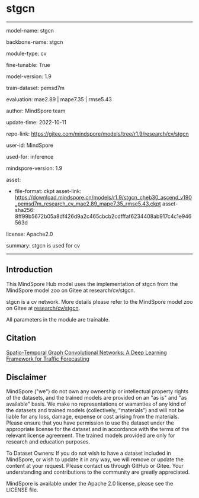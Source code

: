 # stgcn

---

model-name: stgcn

backbone-name: stgcn

module-type: cv

fine-tunable: True

model-version: 1.9

train-dataset: pemsd7m

evaluation: mae2.89 | mape7.35 | rmse5.43

author: MindSpore team

update-time: 2022-10-11

repo-link: <https://gitee.com/mindspore/models/tree/r1.9/research/cv/stgcn>

user-id: MindSpore

used-for: inference

mindspore-version: 1.9

asset:

-
    file-format: ckpt
    asset-link: <https://download.mindspore.cn/models/r1.9/stgcn_cheb30_ascend_v190_pemsd7m_research_cv_mae2.89_mape7.35_rmse5.43.ckpt>
    asset-sha256: 8ff99b5672b05a8df426d9a2c465cbcb2cdfffaf6234408ab917c4c1e946563d

license: Apache2.0

summary: stgcn is used for cv

---

## Introduction

This MindSpore Hub model uses the implementation of stgcn from the MindSpore model zoo on Gitee at research/cv/stgcn.

stgcn is a cv network. More details please refer to the MindSpore model zoo on Gitee at [research/cv/stgcn](https://gitee.com/mindspore/models/blob/r1.9/research/cv/stgcn/README_CN.md).

All parameters in the module are trainable.

## Citation

[Spatio-Temporal Graph Convolutional Networks: A Deep Learning Framework for Traffic Forecasting](https://arxiv.org/pdf/1709.04875.pdf)

## Disclaimer

MindSpore ("we") do not own any ownership or intellectual property rights of the datasets, and the trained models are provided on an "as is" and "as available" basis. We make no representations or warranties of any kind of the datasets and trained models (collectively, “materials”) and will not be liable for any loss, damage, expense or cost arising from the materials. Please ensure that you have permission to use the dataset under the appropriate license for the dataset and in accordance with the terms of the relevant license agreement. The trained models provided are only for research and education purposes.

To Dataset Owners: If you do not wish to have a dataset included in MindSpore, or wish to update it in any way, we will remove or update the content at your request. Please contact us through GitHub or Gitee. Your understanding and contributions to the community are greatly appreciated.

MindSpore is available under the Apache 2.0 license, please see the LICENSE file.
